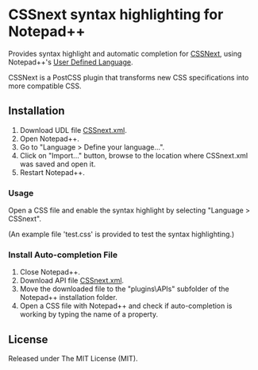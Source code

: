 # CSSnext syntax highlighting for Notepad++ 
Provides syntax highlight and automatic completion for [CSSNext](http://cssnext.io/), using Notepad++'s [User Defined Language](http://udl20.weebly.com/).

CSSNext is a PostCSS plugin that transforms new CSS specifications into more compatible CSS.

## Installation
1. Download UDL file [CSSnext.xml](https://raw.githubusercontent.com/raohmaru/cssnext-npp-udl/master/CSSnext.xml).
2. Open Notepad++.
3. Go to "Language > Define your language...".
4. Click on "Import..." button, browse to the location where CSSnext.xml was saved and open it.
5. Restart Notepad++.

### Usage
Open a CSS file and enable the syntax highlight by selecting "Language > CSSnext".

(An example file 'test.css' is provided to test the syntax highlighting.)

### Install Auto-completion File
1. Close Notepad++.
2. Download API file [CSSnext.xml](https://raw.githubusercontent.com/raohmaru/cssnext-npp-udl/master/API/CSSnext.xml).
3. Move the downloaded file to the "plugins\APIs\" subfolder of the Notepad++ installation folder.
4. Open a CSS file with Notepad++ and check if auto-completion is working by typing the name of a property.

## License
Released under The MIT License (MIT).
